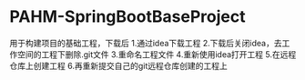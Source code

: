 # PAHM-SpringBootBaseProject

用于构建项目的基础工程，下载后
1.通过idea下载工程
2.下载后关闭idea，去工作空间的工程下删除.git文件
3.重命名工程文件
4.重新使用idea打开工程
5.在远程仓库上创建工程
6.再重新提交自己的git远程仓库创建的工程上
